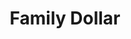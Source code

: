 ---
title: "Family Dollar"
url: /waukegan/family-dollar-south-sheridan-road/
shop: variety store
---